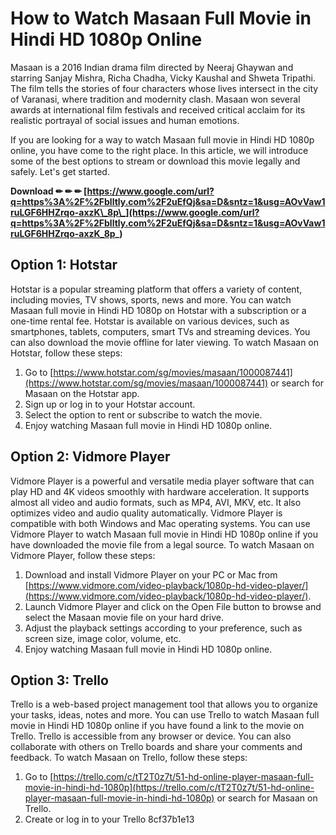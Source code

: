 
 
# How to Watch Masaan Full Movie in Hindi HD 1080p Online
 
Masaan is a 2016 Indian drama film directed by Neeraj Ghaywan and starring Sanjay Mishra, Richa Chadha, Vicky Kaushal and Shweta Tripathi. The film tells the stories of four characters whose lives intersect in the city of Varanasi, where tradition and modernity clash. Masaan won several awards at international film festivals and received critical acclaim for its realistic portrayal of social issues and human emotions.
 
If you are looking for a way to watch Masaan full movie in Hindi HD 1080p online, you have come to the right place. In this article, we will introduce some of the best options to stream or download this movie legally and safely. Let's get started.
 
**Download ✏ ✏ ✏ [https://www.google.com/url?q=https%3A%2F%2Fblltly.com%2F2uEfQj&sa=D&sntz=1&usg=AOvVaw1ruLGF6HHZrqo-axzK\_8p\_](https://www.google.com/url?q=https%3A%2F%2Fblltly.com%2F2uEfQj&sa=D&sntz=1&usg=AOvVaw1ruLGF6HHZrqo-axzK_8p_)**


 
## Option 1: Hotstar
 
Hotstar is a popular streaming platform that offers a variety of content, including movies, TV shows, sports, news and more. You can watch Masaan full movie in Hindi HD 1080p on Hotstar with a subscription or a one-time rental fee. Hotstar is available on various devices, such as smartphones, tablets, computers, smart TVs and streaming devices. You can also download the movie offline for later viewing. To watch Masaan on Hotstar, follow these steps:
 
1. Go to [https://www.hotstar.com/sg/movies/masaan/1000087441](https://www.hotstar.com/sg/movies/masaan/1000087441) or search for Masaan on the Hotstar app.
2. Sign up or log in to your Hotstar account.
3. Select the option to rent or subscribe to watch the movie.
4. Enjoy watching Masaan full movie in Hindi HD 1080p online.

## Option 2: Vidmore Player
 
Vidmore Player is a powerful and versatile media player software that can play HD and 4K videos smoothly with hardware acceleration. It supports almost all video and audio formats, such as MP4, AVI, MKV, etc. It also optimizes video and audio quality automatically. Vidmore Player is compatible with both Windows and Mac operating systems. You can use Vidmore Player to watch Masaan full movie in Hindi HD 1080p online if you have downloaded the movie file from a legal source. To watch Masaan on Vidmore Player, follow these steps:

1. Download and install Vidmore Player on your PC or Mac from [https://www.vidmore.com/video-playback/1080p-hd-video-player/](https://www.vidmore.com/video-playback/1080p-hd-video-player/).
2. Launch Vidmore Player and click on the Open File button to browse and select the Masaan movie file on your hard drive.
3. Adjust the playback settings according to your preference, such as screen size, image color, volume, etc.
4. Enjoy watching Masaan full movie in Hindi HD 1080p online.

## Option 3: Trello
 
Trello is a web-based project management tool that allows you to organize your tasks, ideas, notes and more. You can use Trello to watch Masaan full movie in Hindi HD 1080p online if you have found a link to the movie on Trello. Trello is accessible from any browser or device. You can also collaborate with others on Trello boards and share your comments and feedback. To watch Masaan on Trello, follow these steps:

1. Go to [https://trello.com/c/tT2T0z7t/51-hd-online-player-masaan-full-movie-in-hindi-hd-1080p](https://trello.com/c/tT2T0z7t/51-hd-online-player-masaan-full-movie-in-hindi-hd-1080p) or search for Masaan on Trello.
2. Create or log in to your Trello 8cf37b1e13



